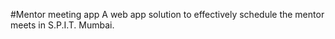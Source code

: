 #Mentor meeting app
A web app solution to effectively schedule the mentor meets in S.P.I.T. Mumbai.
